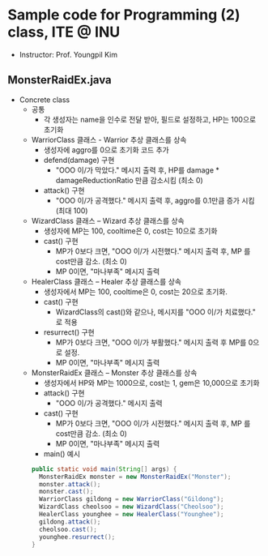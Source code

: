 # Sample code for Programming (2) class, ITE @ INU
- Instructor: Prof. Youngpil Kim

## MonsterRaidEx.java
- Concrete class
  - 공통
    - 각 생성자는 name을 인수로 전달 받아, 필드로 설정하고, HP는 100으로 초기화
  - WarriorClass 클래스 - Warrior 추상 클래스를 상속
    - 생성자에 aggro를 0으로 초기화 코드 추가
    - defend(damage) 구현
      -  "OOO 이/가 막았다." 메시지 출력 후, HP를 damage * damageReductionRatio 만큼 감소시킴 (최소 0)
    - attack() 구현
      - "OOO 이/가 공격했다." 메시지 출력 후, aggro를 0.1만큼 증가 시킴 (최대 100)
  - WizardClass 클래스 – Wizard 추상 클래스를 상속
    - 생성자에 MP는 100, cooltime은 0, cost는 10으로 초기화
    - cast() 구현
      - MP가 0보다 크면, "OOO 이/가 시전했다." 메시지 출력 후, MP 를 cost만큼 감소. (최소 0)
      - MP 0이면, "마나부족" 메시지 출력
  - HealerClass 클래스 – Healer 추상 클래스를 상속
    - 생성자에서 MP는 100, cooltime은 0, cost는 20으로 초기화.
    - cast() 구현
      - WizardClass의 cast()와 같으나, 메시지를 "OOO 이/가 치료했다." 로 적용
    - resurrect() 구현
      - MP가 0보다 크면, "OOO 이/가 부활했다." 메시지 출력 후 MP를 0으로 설정. 
      - MP 0이면, "마나부족" 메시지 출력
  - MonsterRaidEx 클래스 – Monster 추상 클래스를 상속
    - 생성자에서 HP와 MP는 1000으로, cost는 1, gem은 10,000으로 초기화
    - attack() 구현
      - "OOO 이/가 공격했다." 메시지 출력
    - cast() 구현
      - MP가 0보다 크면, "OOO 이/가 시전했다." 메시지 출력 후, MP 를 cost만큼 감소. (최소 0)
      - MP 0이면, "마나부족" 메시지 출력
    - main() 예시
    ```java
    public static void main(String[] args) {
      MonsterRaidEx monster = new MonsterRaidEx("Monster");
      monster.attack();
      monster.cast();
      WarriorClass gildong = new WarriorClass("Gildong");
      WizardClass cheolsoo = new WizardClass("Cheolsoo");
      HealerClass younghee = new HealerClass("Younghee");
      gildong.attack();
      cheolsoo.cast();
      younghee.resurrect();
    }
    ```
